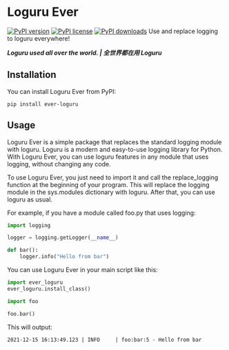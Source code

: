 # Loguru Ever
[![PyPI version](https://img.shields.io/pypi/v/EverLoguru.svg)](https://pypi.org/project/EverLoguru/)
[![PyPI license](https://img.shields.io/pypi/l/EverLoguru.svg)](https://pypi.org/project/EverLoguru/)
[![PyPI downloads](https://img.shields.io/pypi/dm/EverLoguru.svg)](https://pypi.org/project/EverLoguru/)
Use and replace logging to loguru everywhere!

_**Loguru used all over the world. | 全世界都在用 Loguru**_

## Installation
You can install Loguru Ever from PyPI:  
```shell
pip install ever-loguru
```

## Usage
Loguru Ever is a simple package that replaces the standard logging module with loguru. Loguru is a modern and easy-to-use logging library for Python. With Loguru Ever, you can use loguru features in any module that uses logging, without changing any code.  
  
To use Loguru Ever, you just need to import it and call the replace_logging function at the beginning of your program. This will replace the logging module in the sys.modules dictionary with loguru. After that, you can use loguru as usual.  

For example, if you have a module called foo.py that uses logging:  

```python
import logging

logger = logging.getLogger(__name__)

def bar():
    logger.info("Hello from bar")
```

You can use Loguru Ever in your main script like this:  

```python
import ever_loguru
ever_loguru.install_class()

import foo

foo.bar()
```

This will output:  
```log
2021-12-15 16:13:49.123 | INFO     | foo:bar:5 - Hello from bar
```

